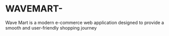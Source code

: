 # WAVEMART-
Wave Mart is a modern e-commerce web application designed to provide a smooth and user-friendly shopping journey
